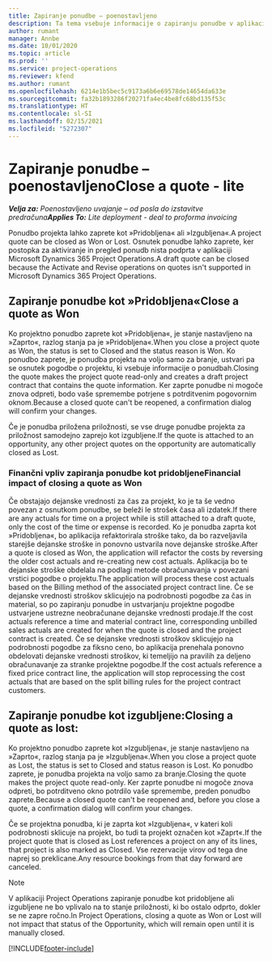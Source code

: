 ```yaml
---
title: Zapiranje ponudbe – poenostavljeno
description: Ta tema vsebuje informacije o zapiranju ponudbe v aplikaciji Project Operations.
author: rumant
manager: Annbe
ms.date: 10/01/2020
ms.topic: article
ms.prod: ''
ms.service: project-operations
ms.reviewer: kfend
ms.author: rumant
ms.openlocfilehash: 6214e1b5bec5c9173a6b6e69578de14654da633e
ms.sourcegitcommit: fa32b1893286f20271fa4ec4be8fc68bd135f53c
ms.translationtype: HT
ms.contentlocale: sl-SI
ms.lasthandoff: 02/15/2021
ms.locfileid: "5272307"
---
```

# <a name="close-a-quote---lite"></a><span data-ttu-id="e212a-103">Zapiranje ponudbe – poenostavljeno</span><span class="sxs-lookup"><span data-stu-id="e212a-103">Close a quote - lite</span></span>

<span data-ttu-id="e212a-104">_**Velja za:** Poenostavljeno uvajanje – od posla do izstavitve predračuna_</span><span class="sxs-lookup"><span data-stu-id="e212a-104">_**Applies To:** Lite deployment - deal to proforma invoicing_</span></span>

<span data-ttu-id="e212a-105">Ponudbo projekta lahko zaprete kot »Pridobljena« ali »Izgubljena«.</span><span class="sxs-lookup"><span data-stu-id="e212a-105">A project quote can be closed as Won or Lost.</span></span> <span data-ttu-id="e212a-106">Osnutek ponudbe lahko zaprete, ker postopka za aktiviranje in pregled ponudb nista podprta v aplikaciji Microsoft Dynamics 365 Project Operations.</span><span class="sxs-lookup"><span data-stu-id="e212a-106">A draft quote can be closed because the Activate and Revise operations on quotes isn't supported in Microsoft Dynamics 365 Project Operations.</span></span>

## <a name="close-a-quote-as-won"></a><span data-ttu-id="e212a-107">Zapiranje ponudbe kot »Pridobljena«</span><span class="sxs-lookup"><span data-stu-id="e212a-107">Close a quote as Won</span></span>

<span data-ttu-id="e212a-108">Ko projektno ponudbo zaprete kot »Pridobljena«, je stanje nastavljeno na »Zaprto«, razlog stanja pa je »Pridobljena«.</span><span class="sxs-lookup"><span data-stu-id="e212a-108">When you close a project quote as Won, the status is set to Closed and the status reason is Won.</span></span> <span data-ttu-id="e212a-109">Ko ponudbo zaprete, je ponudba projekta na voljo samo za branje, ustvari pa se osnutek pogodbe o projektu, ki vsebuje informacije o ponudbah.</span><span class="sxs-lookup"><span data-stu-id="e212a-109">Closing the quote makes the project quote read-only and creates a draft project contract that contains the quote information.</span></span> <span data-ttu-id="e212a-110">Ker zaprte ponudbe ni mogoče znova odpreti, bodo vaše spremembe potrjene s potrditvenim pogovornim oknom.</span><span class="sxs-lookup"><span data-stu-id="e212a-110">Because a closed quote can't be reopened, a confirmation dialog will confirm your changes.</span></span>

<span data-ttu-id="e212a-111">Če je ponudba priložena priložnosti, se vse druge ponudbe projekta za priložnost samodejno zaprejo kot izgubljene.</span><span class="sxs-lookup"><span data-stu-id="e212a-111">If the quote is attached to an opportunity, any other project quotes on the opportunity are automatically closed as Lost.</span></span>

### <a name="financial-impact-of-closing-a-quote-as-won"></a><span data-ttu-id="e212a-112">Finančni vpliv zapiranja ponudbe kot pridobljene</span><span class="sxs-lookup"><span data-stu-id="e212a-112">Financial impact of closing a quote as Won</span></span>

<span data-ttu-id="e212a-113">Če obstajajo dejanske vrednosti za čas za projekt, ko je ta še vedno povezan z osnutkom ponudbe, se beleži le strošek časa ali izdatek.</span><span class="sxs-lookup"><span data-stu-id="e212a-113">If there are any actuals for time on a project while is still attached to a draft quote, only the cost of the time or expense is recorded.</span></span> <span data-ttu-id="e212a-114">Ko je ponudba zaprta kot »Pridobljena«, bo aplikacija refaktorirala stroške tako, da bo razveljavila starejše dejanske stroške in ponovno ustvarila nove dejanske stroške.</span><span class="sxs-lookup"><span data-stu-id="e212a-114">After a quote is closed as Won, the application will refactor the costs by reversing the older cost actuals and re-creating new cost actuals.</span></span> <span data-ttu-id="e212a-115">Aplikacija bo te dejanske stroške obdelala na podlagi metode obračunavanja v povezani vrstici pogodbe o projektu.</span><span class="sxs-lookup"><span data-stu-id="e212a-115">The application will process these cost actuals based on the Billing method of the associated project contract line.</span></span> <span data-ttu-id="e212a-116">Če se dejanske vrednosti stroškov sklicujejo na podrobnosti pogodbe za čas in material, so po zapiranju ponudbe in ustvarjanju projektne pogodbe ustvarjene ustrezne neobračunane dejanske vrednosti prodaje.</span><span class="sxs-lookup"><span data-stu-id="e212a-116">If the cost actuals reference a time and material contract line, corresponding unbilled sales actuals are created for when the quote is closed and the project contract is created.</span></span> <span data-ttu-id="e212a-117">Če se dejanske vrednosti stroškov sklicujejo na podrobnosti pogodbe za fiksno ceno, bo aplikacija prenehala ponovno obdelovati dejanske vrednosti stroškov, ki temeljijo na pravilih za deljeno obračunavanje za stranke projektne pogodbe.</span><span class="sxs-lookup"><span data-stu-id="e212a-117">If the cost actuals reference a fixed price contract line, the application will stop reprocessing the cost actuals that are based on the split billing rules for the project contract customers.</span></span>

## <a name="closing-a-quote-as-lost"></a><span data-ttu-id="e212a-118">Zapiranje ponudbe kot izgubljene:</span><span class="sxs-lookup"><span data-stu-id="e212a-118">Closing a quote as lost:</span></span>

<span data-ttu-id="e212a-119">Ko projektno ponudbo zaprete kot »Izgubljena«, je stanje nastavljeno na »Zaprto«, razlog stanja pa je »Izgubljena«.</span><span class="sxs-lookup"><span data-stu-id="e212a-119">When you close a project quote as Lost, the status is set to Closed and status reason is Lost.</span></span> <span data-ttu-id="e212a-120">Ko ponudbo zaprete, je ponudba projekta na voljo samo za branje.</span><span class="sxs-lookup"><span data-stu-id="e212a-120">Closing the quote makes the project quote read-only.</span></span> <span data-ttu-id="e212a-121">Ker zaprte ponudbe ni mogoče znova odpreti, bo potrditveno okno potrdilo vaše spremembe, preden ponudbo zaprete.</span><span class="sxs-lookup"><span data-stu-id="e212a-121">Because a closed quote can't be reopened and, before you close a quote, a confirmation dialog will confirm your changes.</span></span>

<span data-ttu-id="e212a-122">Če se projektna ponudba, ki je zaprta kot »Izgubljena«, v kateri koli podrobnosti sklicuje na projekt, bo tudi ta projekt označen kot »Zaprt«.</span><span class="sxs-lookup"><span data-stu-id="e212a-122">If the project quote that is closed as Lost references a project on any of its lines, that project is also marked as Closed.</span></span> <span data-ttu-id="e212a-123">Vse rezervacije virov od tega dne naprej so preklicane.</span><span class="sxs-lookup"><span data-stu-id="e212a-123">Any resource bookings from that day forward are canceled.</span></span>

> [!NOTE]
> <span data-ttu-id="e212a-124">V aplikaciji Project Operations zapiranje ponudbe kot pridobljene ali izgubljene ne bo vplivalo na to stanje priložnosti, ki bo ostalo odprto, dokler se ne zapre ročno.</span><span class="sxs-lookup"><span data-stu-id="e212a-124">In Project Operations, closing a quote as Won or Lost will not impact that status of the Opportunity, which will remain open until it is manually closed.</span></span>


[!INCLUDE[footer-include](../../includes/footer-banner.md)]